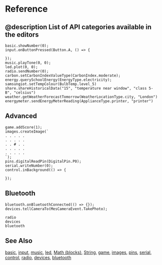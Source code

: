 # Reference

## @description List of API categories available in the editors

```namespaces
basic.showNumber(0);
input.onButtonPressed(Button.A, () => {
    
});
music.playTone(0, 0);
led.plot(0, 0);
radio.sendNumber(0);
carbon.setCarbonIndexValueType(CarbonIndex.moderate);
energy.querySchoolEnergy(EnergyType.electricity);
samsungiot.setTempColour(BulbTemp.level_5)
share.shareHistoricalData("15", "temperature near window", "class 5-B", "celsius")
weather.getWeatherForecastTomorrow(WeatherLocationType.city, "London")
energymeter.sendEnergyMeterReading(ApplianceType.printer, "printer")
```
## Advanced

```namespaces
game.addScore(1);
images.createImage(`
. . . . .
. . . . .
. . # . .
. . . . .
. . . . .
`);
pins.digitalReadPin(DigitalPin.P0);
serial.writeNumber(0);
control.inBackground(() => {
    
});
```

## Bluetooth

```namespaces
bluetooth.onBluetoothConnected(() => {});
devices.tellCameraTo(MesCameraEvent.TakePhoto);
```
  
```package
radio
devices
bluetooth
```

## See Also

[basic](/makecode-blockeditor/reference/basic), [input](/makecode-blockeditor/reference/input), [music](/makecode-blockeditor/reference/music), [led](/makecode-blockeditor/reference/led), [Math (blocks)](/blocks/math), [String](/types/string), [game](/makecode-blockeditor/reference/game), [images](/makecode-blockeditor/reference/images), [pins](/makecode-blockeditor/reference/pins), [serial](/makecode-blockeditor/reference/serial), [control](/makecode-blockeditor/reference/control), [radio](/makecode-blockeditor/reference/radio), [devices](/makecode-blockeditor/reference/devices), [bluetooth](/makecode-blockeditor/reference/bluetooth)
